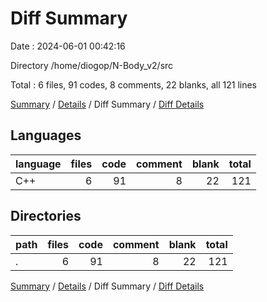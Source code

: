 # Diff Summary

Date : 2024-06-01 00:42:16

Directory /home/diogop/N-Body_v2/src

Total : 6 files,  91 codes, 8 comments, 22 blanks, all 121 lines

[Summary](results.md) / [Details](details.md) / Diff Summary / [Diff Details](diff-details.md)

## Languages
| language | files | code | comment | blank | total |
| :--- | ---: | ---: | ---: | ---: | ---: |
| C++ | 6 | 91 | 8 | 22 | 121 |

## Directories
| path | files | code | comment | blank | total |
| :--- | ---: | ---: | ---: | ---: | ---: |
| . | 6 | 91 | 8 | 22 | 121 |

[Summary](results.md) / [Details](details.md) / Diff Summary / [Diff Details](diff-details.md)